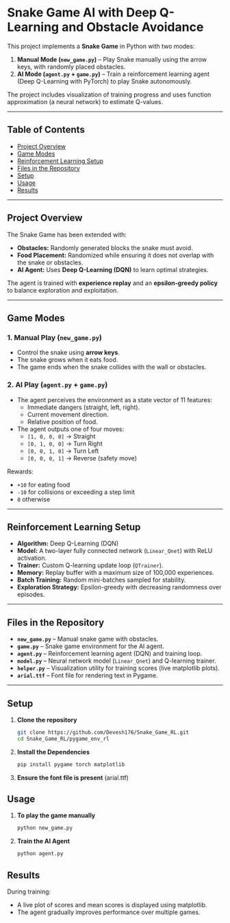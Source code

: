 # Snake Game AI with Deep Q-Learning and Obstacle Avoidance

This project implements a **Snake Game** in Python with two modes:
1. **Manual Mode (`new_game.py`)** – Play Snake manually using the arrow keys, with randomly placed obstacles.
2. **AI Mode (`agent.py` + `game.py`)** – Train a reinforcement learning agent (Deep Q-Learning with PyTorch) to play Snake autonomously.

The project includes visualization of training progress and uses function approximation (a neural network) to estimate Q-values.

---

## Table of Contents
- [Project Overview](#project-overview)
- [Game Modes](#game-modes)
- [Reinforcement Learning Setup](#reinforcement-learning-setup)
- [Files in the Repository](#files-in-the-repository)
- [Setup](#setup)
- [Usage](#usage)
- [Results](#results)

---

## Project Overview

The Snake Game has been extended with:
- **Obstacles:** Randomly generated blocks the snake must avoid.
- **Food Placement:** Randomized while ensuring it does not overlap with the snake or obstacles.
- **AI Agent:** Uses **Deep Q-Learning (DQN)** to learn optimal strategies.

The agent is trained with **experience replay** and an **epsilon-greedy policy** to balance exploration and exploitation.

---

## Game Modes

### 1. Manual Play (`new_game.py`)
- Control the snake using **arrow keys**.
- The snake grows when it eats food.
- The game ends when the snake collides with the wall or obstacles.

### 2. AI Play (`agent.py` + `game.py`)
- The agent perceives the environment as a state vector of 11 features:
  - Immediate dangers (straight, left, right).
  - Current movement direction.
  - Relative position of food.
- The agent outputs one of four moves:
  - `[1, 0, 0, 0]` → Straight  
  - `[0, 1, 0, 0]` → Turn Right  
  - `[0, 0, 1, 0]` → Turn Left  
  - `[0, 0, 0, 1]` → Reverse (safety move)  

Rewards:
- `+10` for eating food  
- `-10` for collisions or exceeding a step limit  
- `0` otherwise  

---

## Reinforcement Learning Setup

- **Algorithm:** Deep Q-Learning (DQN)  
- **Model:** A two-layer fully connected network (`Linear_Qnet`) with ReLU activation.  
- **Trainer:** Custom Q-learning update loop (`QTrainer`).  
- **Memory:** Replay buffer with a maximum size of 100,000 experiences.  
- **Batch Training:** Random mini-batches sampled for stability.  
- **Exploration Strategy:** Epsilon-greedy with decreasing randomness over episodes.  

---

## Files in the Repository

- **`new_game.py`** – Manual snake game with obstacles.  
- **`game.py`** – Snake game environment for the AI agent.  
- **`agent.py`** – Reinforcement learning agent (DQN) and training loop.  
- **`model.py`** – Neural network model (`Linear_Qnet`) and Q-learning trainer.  
- **`helper.py`** – Visualization utility for training scores (live matplotlib plots).  
- **`arial.ttf`** – Font file for rendering text in Pygame.  

---

## Setup

1. **Clone the repository**  
   ```bash
   git clone https://github.com/Devesh176/Snake_Game_RL.git
   cd Snake_Game_RL/pygame_env_rl
   ```

2. **Install the Dependencies**
   ```bash
   pip install pygame torch matplotlib
   ```
3. **Ensure the font file is present** (arial.ttf)


## Usage

1. **To play the game manually**
   ```bash
   python new_game.py
   ```
2. **Train the AI Agent**
   ```bash
   python agent.py
   ```
## Results
During training:
- A live plot of scores and mean scores is displayed using matplotlib.
- The agent gradually improves performance over multiple games.
   
   
   
